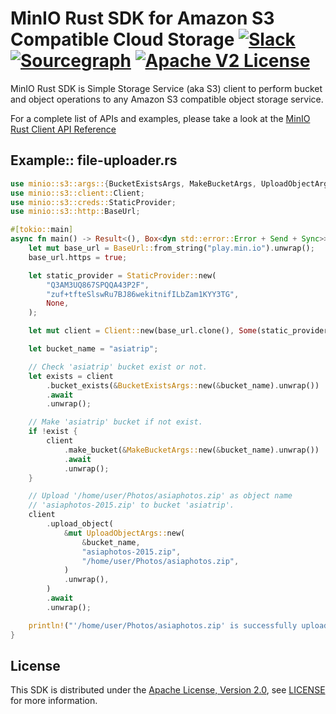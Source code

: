 # MinIO Rust SDK for Amazon S3 Compatible Cloud Storage [![Slack](https://slack.min.io/slack?type=svg)](https://slack.min.io) [![Sourcegraph](https://sourcegraph.com/github.com/minio/minio-rs/-/badge.svg)](https://sourcegraph.com/github.com/minio/minio-rs?badge) [![Apache V2 License](https://img.shields.io/badge/license-Apache%20V2-blue.svg)](https://github.com/minio/minio-rs/blob/master/LICENSE)

MinIO Rust SDK is Simple Storage Service (aka S3) client to perform bucket and object operations to any Amazon S3 compatible object storage service.

For a complete list of APIs and examples, please take a look at the [MinIO Rust Client API Reference](https://minio-rs.min.io/)

## Example:: file-uploader.rs
```rust
use minio::s3::args::{BucketExistsArgs, MakeBucketArgs, UploadObjectArgs};
use minio::s3::client::Client;
use minio::s3::creds::StaticProvider;
use minio::s3::http::BaseUrl;

#[tokio::main]
async fn main() -> Result<(), Box<dyn std::error::Error + Send + Sync>> {
    let mut base_url = BaseUrl::from_string("play.min.io").unwrap();
    base_url.https = true;

    let static_provider = StaticProvider::new(
        "Q3AM3UQ867SPQQA43P2F",
        "zuf+tfteSlswRu7BJ86wekitnifILbZam1KYY3TG",
        None,
    );

    let mut client = Client::new(base_url.clone(), Some(static_provider));

    let bucket_name = "asiatrip";

    // Check 'asiatrip' bucket exist or not.
    let exists = client
        .bucket_exists(&BucketExistsArgs::new(&bucket_name).unwrap())
        .await
        .unwrap();

    // Make 'asiatrip' bucket if not exist.
    if !exist {
        client
            .make_bucket(&MakeBucketArgs::new(&bucket_name).unwrap())
            .await
            .unwrap();
    }

    // Upload '/home/user/Photos/asiaphotos.zip' as object name
    // 'asiaphotos-2015.zip' to bucket 'asiatrip'.
    client
        .upload_object(
            &mut UploadObjectArgs::new(
                &bucket_name,
                "asiaphotos-2015.zip",
                "/home/user/Photos/asiaphotos.zip",
            )
            .unwrap(),
        )
        .await
        .unwrap();

    println!("'/home/user/Photos/asiaphotos.zip' is successfully uploaded as object 'asiaphotos-2015.zip' to bucket 'asiatrip'.");
}
```

## License
This SDK is distributed under the [Apache License, Version 2.0](https://www.apache.org/licenses/LICENSE-2.0), see [LICENSE](https://github.com/minio/minio-rs/blob/master/LICENSE) for more information.
